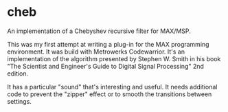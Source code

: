 cheb
====

An implementation of a Chebyshev recursive filter for MAX/MSP.

This was my first attempt at writing a plug-in for the MAX programming environment. It was build with Metrowerks Codewarrior. It's an implementation of the algorithm presented by Stephen W. Smith in his book "The Scientist and Engineer's Guide to Digital Signal Processing" 2nd edition.

It has a particular "sound" that's interesting and useful. It needs additional code to prevent the "zipper" effect or to smooth the transitions between settings.
